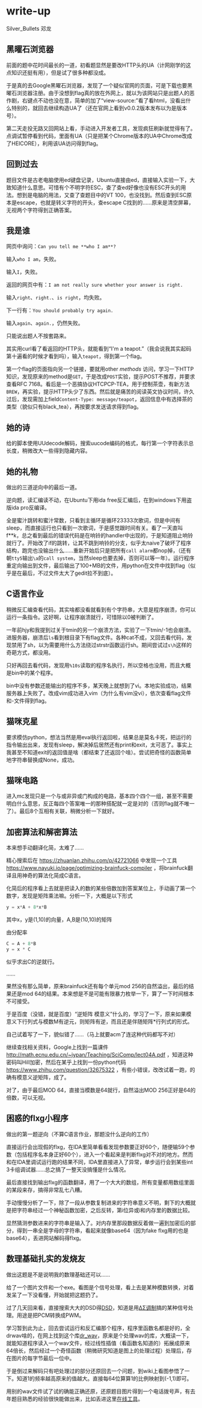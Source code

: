 # write-up

Silver_Bullets 邓龙

## 黑曜石浏览器

前面的题中花时间最长的一道，初看题显然是要改HTTP头的UA（计网刚学的这点知识还挺有用），但是试了很多种都没成。

于是真的去Google黑曜石浏览器，发现了一个疑似官网的页面，可是下载也要黑曜石浏览器注册。由于没想到flag真的放在外网上，就以为该网站只是出题人的恶作剧，右键点不动也没在意，简单的加了“view-source:”看了看html，没看出什么特别的，就回去继续构造UA了（还在官网上看到v0.0.2版本发布以为是版本号）。

第二天走投无路又回网站上看，手动进入开发者工具，发现疯狂刷新就觉得有了。点调试暂停看到代码，里面有UA（只是把某个Chrome版本的UA中Chrome改成了HEICORE），利用该UA访问得到flag。



## 回到过去

题目文件是古老电脑使用ed键盘记录，Ubuntu直接由ed，直接输入实验一下，大致知道什么意思。可惜有个不明字符ESC，查了查ed好像也没有ESC开头的用法。想到是电脑的用法，又查了查题目中的VT 100，也没找到。然后查到ESC原本是escape，也就是转义字符的开头，查escape C找到的……原来是清空屏幕，无视两个字符得到正确答案。



## 我是谁

网页中询问：`Can you tell me **who I am**?`

输入`who I am`，失败。

输入`I`，失败。

返回的网页中有：`I am not really sure whether your answer is right.`

输入`right`、`right.`、`is right`，均失败。

下一行有：`You should probably try again.`

输入`again`、`again.`，仍然失败。

只能说出题人不按套路来。

其实用curl看了看返回的HTTP头，就能看到“I'm a teapot.”（我会说我其实起码第十遍看的时候才看到吗），输入`teapot`，得到第一个flag。

第一个flag的页面指向另一个链接，要就用other _methods_ 访问，学习一下HTTP知识，发现原来的method是`GET`，于是改成`POST`实验，提示POST不推荐，并要求查看RFC 7168。看后是一个恶搞协议HTCPCP-TEA，用于控制茶壶，有新方法`BREW`，再实验，提示HTTP头少了东西。然后就是痛苦的阅读英文协议时间，许久过后，发现需加上field`Content-Type: message/teapot`，返回信息中有选择茶的类型（貌似只有black_tea），再按要求发送请求得到flag。



## 她的诗

给的脚本使用UUdecode解码，搜索uucode编码的格式，每行第一个字符表示总长度，稍微改大一些得到隐藏内容。



## 她的礼物

做出的三道逆向中的最后一道。

逆向题，读汇编读不动，在Ubuntu下用ida free反汇编后，在到windows下用盗版ida pro反编译。

全是蜜汁跳转和蜜汁常数，只看到主循环是循环23333次歌词，但是中间有sleep，而直接运行也只看到一次歌词，于是感觉跟时间有关。看了一天直叫f**k，总之看到最后的错误代码是在响铃的handler中出现的，于是知道阻止响铃就行了。开始改了if的跳转，让其不跳到响铃的分支，似乎太naive了破坏了程序结构，跑完也没输出什么……重新开始后只是把所有`call alarm`都nop掉，（还有朝`tty5`输出`\a`的`call system`，当然sleep也要去掉，否则可以等一年）。运行程序重定向输出到文件，最后输出了100+MB的文件，用python在文件中找到flag（似乎是在最后，不过文件太大了gedit拉不到底）。



## C语言作业

稍微反汇编查看代码，其实啥都没看就看到有个字符串，大意是程序崩溃，你可以运行一条指令。这好啊，让程序崩溃就行，可惜除以0被判断了。

一年前hjy和我提到过关于tmin的另一个崩溃方法，实验了一下tmin/-1也会崩溃。进服务器，崩溃后`ls`看到根目录下有flag文件。各种cat不成，又回去看代码，发现禁用了sh，以为需要用什么方法绕过strstr函数运行sh。期间尝试过`s\h`这样的奇葩方式，都没用。

只好再回去看代码，发现用`%10s`读取的程序名执行，所以空格也没用，而且大概是bin中的某个程序。

bin中没有参数还能输出的程序不多，某天晚上就想到了vi。本地实验成功，结果服务器上失败了。改成vim成功进入vim（为什么有vim没vi），依次查看flag文件和-文件得到flag。



## 猫咪克星

要求模仿python，想法当然是用eval执行返回啦，结果总是莫名卡死，把运行的指令输出出来，发现有sleep，解决掉后居然还有print和exit，太可恶了。事实上我甚至不知道exit的返回值是啥（都结束了还返回个啥）。尝试把奇怪的函数简单地字符串替换成None，成功。



## 猫咪电路

进入mc发现只是一个与或非异或门构成的电路，基本四个四个一组，甚至不需要明白什么意思，反正每四个答案唯一的那种搭配就一定是对的（否则flag就不唯一了）。最后8个互相有关联，稍微分析一下就好。



## 加密算法和解密算法

本来想手动翻译化简，太难了……

精心搜索后在 https://zhuanlan.zhihu.com/p/42721066 中发现一个工具 https://www.nayuki.io/page/optimizing-brainfuck-compiler ，将brainfuck翻译且用神奇的算法化简成C语言。

化简后的程序看上去就是把读入的数的某些倍数加到答案某位上，手动画了第一个数字，发现是矩阵乘法嘛。分析一下，大概是以下形式

```python
y = x*A + 8*x*B
```

其中x，y是(1,10)的向量，A,B是(10,10)的矩阵

由分配率

```python
C = A + 8*B
y = x * C 
```

似乎求出C的逆就行。

……

果然没有那么简单，原来brainfuck还有每个单元mod 256的自然溢出，最后的结果还是mod 64的结果。本来想是不是可能有限暴力枚举一下，算了一下时间根本不可接受。



于是百度（没错，就是百度）“逆矩阵 模意义”什么的，学习了一下，原来如果模意义下行列式与模数M有逆元，则矩阵有逆，而且还是伴随矩阵*行列式的形式。

自己试着写了一下，貌似错了……（马上就要acm了连这种代码都写不对）

继续查找相关资料，Google上找到一篇课件 http://math.ecnu.edu.cn/~jypan/Teaching/SciComp/lect04A.pdf ，知道这种密码叫Hill加密，然后在某乎上找到一份python代码 https://www.zhihu.com/question/32675322 ，有些小错误，改改试着一跑，的确有模意义逆矩阵，成了。

对了，由于最后MOD 64，直接当模数是64就行，自然溢出MOD 256正好是64的倍数，可以无视。



## 困惑的flxg小程序

做出的第一题逆向（不算C语言作业，那题没什么逆向的工作）

直接运行会出现假的flxg，在IDA里简单看看发现参数要正好60个，随便输59个参数（包括程序名本身正好60个），进入一个看起来是判断flxg对不对的地方。然而和在IDA里调试运行跑的结果不同，IDA里直接进入了异常，单步运行会到某些int 3卡组调试器……总之搞了一整天没搞懂是什么情况。

最后直接找到输出flxg的函数翻译，用了一个大大的数组，所有变量都用数组里面的某段来存，搞得非常乱七八糟。

手动慢慢分析了一下，除了一段从参数复制进来的字符串意义不明，剩下的大概就是把字符串经过一个神秘函数加密，之后反转，第i位异或i和内存里的数据比较。

显然猜测参数进来的字符串是输入了。对内存里那段数据反着做一遍到加密后的部分，得到一串全是字母的字符串，看起来就像base64（因为fake flxg用的也是base64），丢进网站解码得flxg。



## 数理基础扎实的发烧友

做出这题是不是说明我的数理基础还可以……

给了一个图片文件和一个exe。看图是个信号处理，看上去是某种模数转换，对着发呆了一下没看懂，开始就把这题扔了。

过了几天回来看，直接搜索大大的DSD得[DSD](https://zh.wikipedia.org/zh/Direct_Stream_Digital)，知道是用[ΔΣ调制](https://zh.wikipedia.org/wiki/%CE%94%CE%A3%E8%AA%BF%E8%AE%8A)搞的某种信号处理。用途是把PCM转换成PWM。

学习暂到此为止，回去尝试运行和反汇编那个程序，程序里函数名都是好的，全drwav啥的，在网上找到这个库[dr_wav](https://mackron.github.io/dr_wav)，原来是个处理wav的库，大概读一下，就能知道程序读入一个wav文件，经过线性插值（看函数名知道的）拓展成原来64倍长，然后经过一个奇怪函数（稍微研究知道是图上的处理过程）处理后，存在图片的每字节最后一位中。



于是倒过来解码只有吧处理过的部分还原回去一个问题，到wiki上看图参悟了一下。知道1的频率越高原来的值越大。直接每64位算算1的比例映射到(-1,1)即可。

用别的wav文件试了试的确能正确还原，还原题目图片得到一个电话拨号声，有去年题目熟悉的经验很快能做出来，比如丢进这里[在线工具](http://dialabc.com/sound/detect/index.html)。



